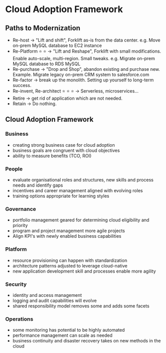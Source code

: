 # Cloud Adoption Framework

## Paths to Modernization
- Re-host -> "Lift and shift", Forklift as-is from the data center. e.g. Move on-prem MySQL database to EC2 instance
- Re-Platform :star: :star: -> "Lift and Reshape", Forklift with small modifications. Enable auto-scale, multi-region. Small tweaks. e.g. Migrate on-prem MySQL database to RDS MySQL
- Re-purchase -> "Drop and Shop", abandon existing and purchase new. Example. Migrate legacy on-prem CRM system to salesforce.com
- Re-factor -> break up the monolith. Setting up yourself to long-term success.
- Re-invent, Re-architect :star: :star: :star: -> Serverless, microservices...
- Retire -> get rid of application which are not needed.
- Retain -> Do nothing. 


## Cloud Adoption Framework

### Business
- creating strong business case for cloud adoption
- business goals are congruent with cloud objectives
- ability to measure benefits (TCO, ROI)

### People
- evaluate organisational roles and structures, new skills and process needs and identify gaps
- incentives and career management aligned with evolving roles
- training options appropriate for learning styles

### Governance
- portfolio management geared for determining cloud eligibility and priority
- program and project management more agile projects
- Align KPI's with newly enabled business capabilities

### Platform
- resource provisioning can happen with standardization
- architecture patterns adjusted to leverage cloud-native
- new application development skill and processes enable more agility

### Security
- identity and access management
- logging and audit capabilities will evolve
- shared responsibility model removes some and adds some facets

### Operations
- some monitoring has potential to be highly automated
- performance management can scale as needed
- business continuity and disaster recovery takes on new methods in the cloud